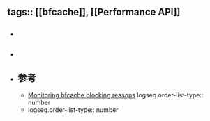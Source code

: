 tags:: [[bfcache]], [[Performance API]]
---

- ##
-
- ## 参考
	- [Monitoring bfcache blocking reasons](https://developer.mozilla.org/en-US/docs/Web/API/Performance_API/Monitoring_bfcache_blocking_reasons)
	  logseq.order-list-type:: number
	- logseq.order-list-type:: number